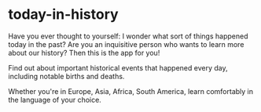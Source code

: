 # today-in-history

Have you ever thought to yourself: I wonder what sort of things happened today in the past? Are you an inquisitive person who wants to learn more about our history? Then this is the app for you!

Find out about important historical events that happened every day, including notable births and deaths.

Whether you're in Europe, Asia, Africa, South America, learn comfortably in the language of your choice. 

